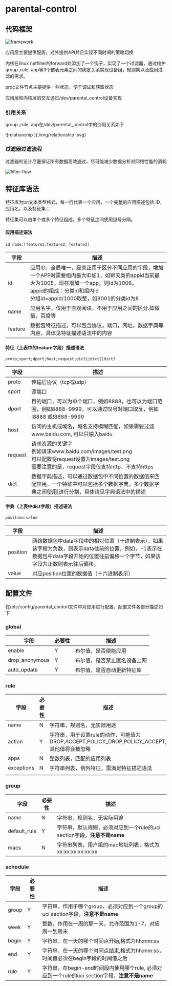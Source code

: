 # parental-control

## 代码框架

![framework](./img/framework.svg)

应用层主要提供配置，对外提供API并且实现不同时间的策略切换

内核在linux netfilter的forward处添加了一个钩子，实现了一个过滤器，通过维护group ,rule, app等3个链表元素之间的绑定关系实现设备组，规则集以及应用过滤的需求。

proc文件节点主要提供一些状态，便于调试和获取状态

应用层和内核层的交互通过/dev/parental_control设备实现

### 引用关系

group ,rule, app在/dev/parental_control中的引用关系如下

![relationship ](./img/relationship .svg)

### 过滤器过滤流程

过滤器的设计尽量保证所有数据高效通过，尽可能减少数据分析对网络性能的消耗

![filter-flow](./img/filter-flow.svg)



## 特征库语法

特征库为txt文本类型格式，每一行代表一个应用，一个完整的应用描述包括 ID，应用名，以及特征集；

特征集可以由单个或多个特征组成，多个特征之间使用逗号分隔。

#### 应用描述语法

```
id name:[feature1,feature2，feature3]
```

| 字段    | 描述                                                         |
| ------- | ------------------------------------------------------------ |
| id      | 应用ID，全局唯一，是真正用于区分不同应用的字段，增加一个APP时需要组内最大ID加1，如聊天类的appid当前最大为1005，现在增加一个app，则id为1006。<br />appid的组成：分类id和组内id<br />分组id=appid/1000取整，如8001的分类id为8 |
| name    | 应用名字，仅用于直观阅读，不用于应用之间的区分.如微信，百度等 |
| feature | 数据包特征描述，可以包含协议，端口，网址，数据字典等内容，具体见特征描述语法中的内容 |



#### 特征（上表中的feature字段）描述语法

``` 
proto;sport;dport;host;request;dict1|dict2|dict3
```

| 字段    | 描述                                                         |
| ------- | ------------------------------------------------------------ |
| proto   | 传输层协议（tcp或udp）                                       |
| sport   | 源端口                                                       |
| dport   | 目的端口，可以为单个端口，例如8888，也可以为端口范围，例如8888-9999，可以通过叹号对端口取反，例如 !8888 或!8888-9999 |
| host    | 访问的主机或域名，域名支持模糊匹配，如果需要过滤www.baidu.com, 可以只输入baidu |
| request | 请求资源的关键字<br />例如请求www.baidu.com/images/test.png<br />可以配置将request设置为images/test.png<br />需要注意的是，request字段仅支持http，不支持https |
| dict    | 数据字典描述，可以通过数据包中不同位置的数据值来匹配应用，一个特征中可以包括多个数据字典，多个数据字典之间使用\|进行分割，具体请见字典语法中的描述 |



#### 字典（上表中dict字段）描述语法

```
position:value
```

| 字段     | 描述                                                         |
| -------- | ------------------------------------------------------------ |
| position | 网络数据包中data字段中的相对位置（十进制表示），如果该字段为负数，则表示data往前的位置，例如，-1表示在数据包中data字段开始的位置往前偏移一个字节，如果该字段为正数则表示往后偏移。 |
| value    | 对应position位置的数据值（十六进制表示）                     |



## 配置文件

在/etc/config/parental_contorl文件中对应用进行配置，配置文件各部分描述如下

### global

| 字段           | 必要性 | 描述                         |
| -------------- | ------ | ---------------------------- |
| enable         | Y      | 布尔值，是否使能应用         |
| drop_anonymous | Y      | 布尔值，是否禁止匿名设备上网 |
| auto_update    | Y      | 布尔值，是否自动更新特征库   |



### rule

| 字段       | 必要性 | 描述                                                         |
| ---------- | ------ | ------------------------------------------------------------ |
| name       | N      | 字符串，规则名，无实际用途                                   |
| action     | Y      | 字符串，用于设置rule的动作，可能值为DROP,ACCEPT,POLICY_DROP,POLICY_ACCEPT, 其他值将会被忽略 |
| apps       | N      | 整数列表，匹配的应用列表                                     |
| exceptions | N      | 字符串列表，例外特征，需满足特征描述语法                     |
|            |        |                                                              |



### group

| 字段         | 必要性 | 描述                                                         |
| ------------ | ------ | ------------------------------------------------------------ |
| name         | N      | 字符串，规则名，无实际用途                                   |
| default_rule | Y      | 字符串，默认规则，必须对应到一个rule的uci section字段，**注意不是name** |
| macs         | N      | 字符串列表，用户组的mac地址列表，格式为xx:xx:xx:xx:xx:xx     |



### schedule

| 字段  | 必要性 | 描述                                                         |
| ----- | ------ | ------------------------------------------------------------ |
| group | Y      | 字符串，作用于哪个group，必须对应到一个group的uci section字段，**注意不是name** |
| week  | Y      | 整数，作用在一周的那一天，允许范围为1-7，对应周一到周末      |
| begin | Y      | 字符串，在一天的哪个时间点开始,格式为hh:mm:ss                |
| end   | Y      | 字符串，在一天的哪个时间点结束,格式为hh:mm:ss，时间值必须在begin字段的时间值之后 |
| rule  | Y      | 字符串，在begin-end时间段内使用哪个rule, 必须对应到一个rule的uci section字段，**注意不是name** |

